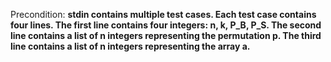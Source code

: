 Precondition: **stdin contains multiple test cases. Each test case contains four lines. The first line contains four integers: n, k, P_B, P_S. The second line contains a list of n integers representing the permutation p. The third line contains a list of n integers representing the array a.**